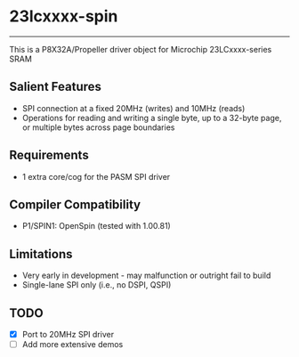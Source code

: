 # 23lcxxxx-spin 
---------------

This is a P8X32A/Propeller driver object for Microchip 23LCxxxx-series SRAM

## Salient Features

* SPI connection at a fixed 20MHz (writes) and 10MHz (reads)
* Operations for reading and writing a single byte, up to a 32-byte page, or multiple bytes across page boundaries

## Requirements

* 1 extra core/cog for the PASM SPI driver

## Compiler Compatibility

- P1/SPIN1: OpenSpin (tested with 1.00.81)

## Limitations

* Very early in development - may malfunction or outright fail to build
* Single-lane SPI only (i.e., no DSPI, QSPI)

## TODO

- [x] Port to 20MHz SPI driver
- [ ] Add more extensive demos
